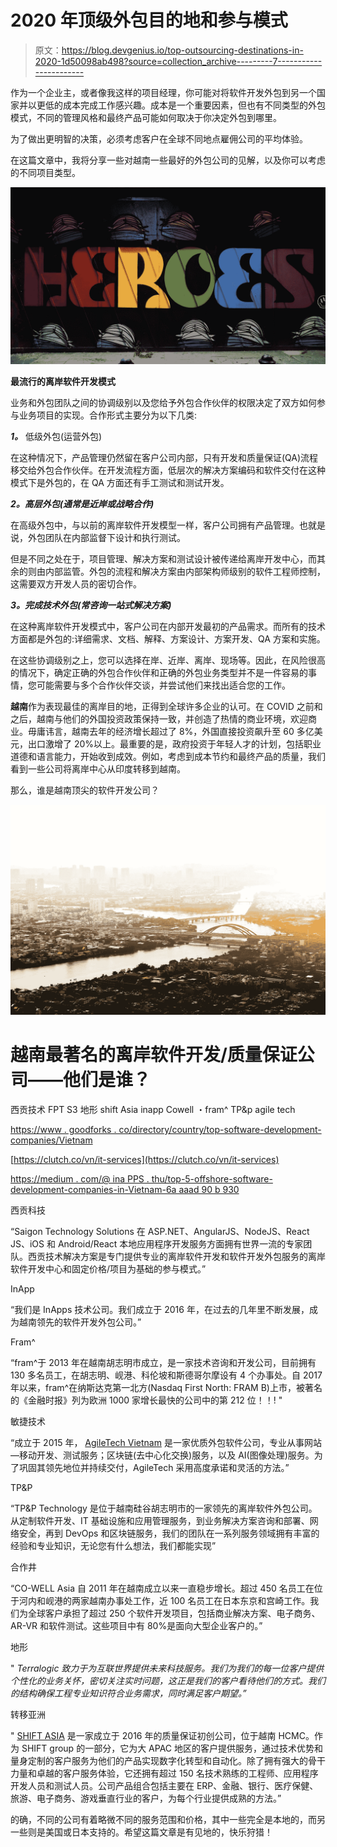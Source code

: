 # 2020 年顶级外包目的地和参与模式

> 原文：<https://blog.devgenius.io/top-outsourcing-destinations-in-2020-1d50098ab498?source=collection_archive---------7----------------------->

作为一个企业主，或者像我这样的项目经理，你可能对将软件开发外包到另一个国家并以更低的成本完成工作感兴趣。成本是一个重要因素，但也有不同类型的外包模式，不同的管理风格和最终产品可能如何取决于你决定外包到哪里。

为了做出更明智的决策，必须考虑客户在全球不同地点雇佣公司的平均体验。

在这篇文章中，我将分享一些对越南一些最好的外包公司的见解，以及你可以考虑的不同项目类型。

![](img/94c8af00e672c884cf7a4f73baa87e5a.png)

**最流行的离岸软件开发模式**

业务和外包团队之间的协调级别以及您给予外包合作伙伴的权限决定了双方如何参与业务项目的实现。合作形式主要分为以下几类:

***1。*** 低级外包(运营外包)

在这种情况下，产品管理仍然留在客户公司内部，只有开发和质量保证(QA)流程移交给外包合作伙伴。在开发流程方面，低层次的解决方案编码和软件交付在这种模式下是外包的，在 QA 方面还有手工测试和测试开发。

***2。高层外包(通常是近岸或战略合作)***

在高级外包中，与以前的离岸软件开发模型一样，客户公司拥有产品管理。也就是说，外包团队在内部监督下设计和执行测试。

但是不同之处在于，项目管理、解决方案和测试设计被传递给离岸开发中心，而其余的则由内部监管。外包的流程和解决方案由内部架构师级别的软件工程师控制，这需要双方开发人员的密切合作。

***3。完成技术外包(常咨询一站式解决方案)***

在这种离岸软件开发模式中，客户公司在内部开发最初的产品需求。而所有的技术方面都是外包的:详细需求、文档、解释、方案设计、方案开发、QA 方案和实施。

在这些协调级别之上，您可以选择在岸、近岸、离岸、现场等。因此，在风险很高的情况下，确定正确的外包合作伙伴和正确的外包业务类型并不是一件容易的事情，您可能需要与多个合作伙伴交谈，并尝试他们来找出适合您的工作。

**越南**作为表现最佳的离岸目的地，正得到全球许多企业的认可。在 COVID 之前和之后，越南与他们的外国投资政策保持一致，并创造了热情的商业环境，欢迎商业。毋庸讳言，越南去年的经济增长超过了 8%，外国直接投资飙升至 60 多亿美元，出口激增了 20%以上。最重要的是，政府投资于年轻人才的计划，包括职业道德和语言能力，开始收到成效。例如，考虑到成本节约和最终产品的质量，我们看到一些公司将离岸中心从印度转移到越南。

那么，谁是越南顶尖的软件开发公司？

![](img/812922ce691c27dab47198a6d351182e.png)

# **越南最著名的离岸软件开发/质量保证公司——他们是谁？**

西贡技术
FPT
S3
地形
shift Asia
inapp
Cowell
・fram^
TP&p
agile tech

[https://www . goodforks . co/directory/country/top-software-development-companies/Vietnam](https://www.goodfirms.co/directory/country/top-software-development-companies/vietnam)

[https://clutch.co/vn/it-services](https://clutch.co/vn/it-services)

[https://medium . com/@ ina PPS . thu/top-5-offshore-software-development-companies-in-Vietnam-6a aaad 90 b 930](https://medium.com/@inapps.thu/top-5-offshore-software-development-companies-in-vietnam-6aa1ad90b930)

西贡科技

“Saigon Technology Solutions 在 ASP.NET、AngularJS、NodeJS、React JS、iOS 和 Android/React 本地应用程序开发服务方面拥有世界一流的专家团队。西贡技术解决方案是专门提供专业的离岸软件开发和软件开发外包服务的离岸软件开发中心和固定价格/项目为基础的参与模式。”

InApp

“我们是 InApps 技术公司。我们成立于 2016 年，在过去的几年里不断发展，成为越南领先的软件开发外包公司。”

Fram^

“fram^于 2013 年在越南胡志明市成立，是一家技术咨询和开发公司，目前拥有 130 多名员工，在胡志明、岘港、科伦坡和斯德哥尔摩设有 4 个办事处。自 2017 年以来，fram^在纳斯达克第一北方(Nasdaq First North: FRAM B)上市，被著名的《金融时报》列为欧洲 1000 家增长最快的公司中的第 212 位！！! "

敏捷技术

“成立于 2015 年， [AgileTech Vietnam](https://agiletech.vn/) 是一家优质外包软件公司，专业从事网站—移动开发、测试服务；区块链(去中心化交换)服务，以及 AI(图像处理)服务。为了巩固其领先地位并持续交付，AgileTech 采用高度承诺和灵活的方法。”

TP&P

“TP&P Technology 是位于越南硅谷胡志明市的一家领先的离岸软件外包公司。从定制软件开发、IT 基础设施和应用管理服务，到业务解决方案咨询和部署、网络安全，再到 DevOps 和区块链服务，我们的团队在一系列服务领域拥有丰富的经验和专业知识，无论您有什么想法，我们都能实现”

合作井

“CO-WELL Asia 自 2011 年在越南成立以来一直稳步增长。超过 450 名员工在位于河内和岘港的两家越南办事处工作，近 100 名员工在日本东京和宫崎工作。我们为全球客户承担了超过 250 个软件开发项目，包括商业解决方案、电子商务、AR-VR 和软件测试。这些项目中有 80%是面向大型企业客户的。”

地形

" *Terralogic 致力于为互联世界提供未来科技服务。我们为我们的每一位客户提供个性化的业务关怀，密切关注实时问题，这正是我们的客户看待他们的方式。我们的结构确保工程专业知识符合业务需求，同时满足客户期望。”*

转移亚洲

" [SHIFT ASIA](https://shiftasia.com/) 是一家成立于 2016 年的质量保证初创公司，位于越南 HCMC。作为 SHIFT group 的一部分，它为大 APAC 地区的客户提供服务，通过技术优势和量身定制的客户服务为他们的产品实现数字化转型和自动化。除了拥有强大的骨干力量和卓越的客户服务体验，它还拥有超过 150 名技术熟练的工程师、应用程序开发人员和测试人员。公司产品组合包括主要在 ERP、金融、银行、医疗保健、旅游、电子商务、游戏垂直行业的客户，为每个行业提供成熟的方法。”

的确，不同的公司有着略微不同的服务范围和价格，其中一些完全是本地的，而另一些则是美国或日本支持的。希望这篇文章是有见地的，快乐狩猎！
